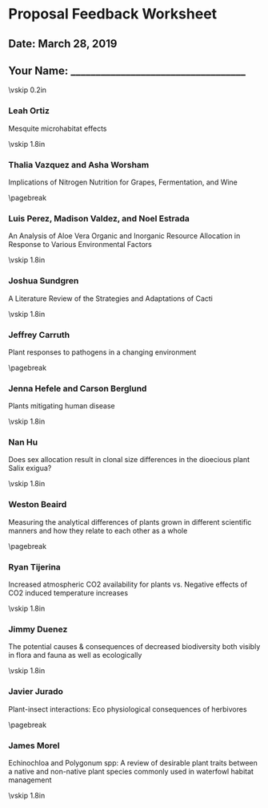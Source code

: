 # Proposal Feedback Worksheet
## Date: March 28, 2019

## Your Name: ___________________________________

\vskip 0.2in

### Leah Ortiz
Mesquite microhabitat effects

\vskip 1.8in

### Thalia Vazquez and Asha Worsham
Implications of Nitrogen Nutrition for Grapes, Fermentation, and Wine

\pagebreak

### Luis Perez, Madison Valdez, and Noel Estrada
An Analysis of Aloe Vera Organic and Inorganic Resource Allocation in Response 
to Various Environmental Factors

\vskip 1.8in

### Joshua Sundgren
A Literature Review of the Strategies and Adaptations of Cacti

\vskip 1.8in

### Jeffrey Carruth
Plant responses to pathogens in a changing environment

\pagebreak

### Jenna Hefele and Carson Berglund
Plants mitigating human disease

\vskip 1.8in

### Nan Hu
Does sex allocation result in clonal size differences in the dioecious plant Salix exigua?

\vskip 1.8in

### Weston Beaird
Measuring the analytical differences of plants grown in different scientific 
manners and how they relate to each other as a whole

\pagebreak

### Ryan Tijerina
Increased atmospheric CO2 availability for plants 
vs. Negative effects of CO2 induced temperature increases

\vskip 1.8in

### Jimmy Duenez
The potential causes & consequences of decreased biodiversity both visibly in flora and 
fauna as well as ecologically 

\vskip 1.8in

### Javier Jurado
Plant-insect interactions: Eco physiological consequences of herbivores 

\pagebreak

### James Morel
Echinochloa and Polygonum spp:
A review of desirable plant traits between a native and non-native plant species 
commonly used in waterfowl habitat management

\vskip 1.8in
